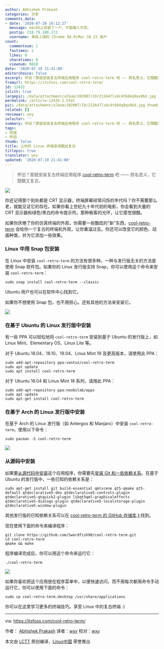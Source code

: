 ```yaml
---
author: Abhishek Prakash
categories: 分享
comments_data:
- date: '2020-07-20 16:12:27'
  message: macOS上安装了一个，不能输入大写。
  postip: 218.79.180.172
  username: 来自上海的 Chrome 84.0|Mac 10.15 用户
count:
  commentnum: 1
  favtimes: 1
  likes: 0
  sharetimes: 0
  viewnum: 9818
date: '2020-07-19 21:41:00'
editorchoice: false
excerpt: 怀旧？那就安装复古终端应用程序 cool-retro-term 吧 —— 顾名思义，它既酷又复古。
fromurl: https://itsfoss.com/cool-retro-term/
id: 12432
islctt: true
largepic: /data/attachment/album/202007/19/212647lsdc4t684q9qv86d.jpg
permalink: /article-12432-1.html
pic: /data/attachment/album/202007/19/212647lsdc4t684q9qv86d.jpg.thumb.jpg
related: []
reviewer: wxy
selector: ''
summary: 怀旧？那就安装复古终端应用程序 cool-retro-term 吧 —— 顾名思义，它既酷又复古。
tags:
- 终端
- 怀旧
thumb: false
title: 让你的 Linux 终端变得酷炫复古
titlepic: true
translator: wxy
updated: '2020-07-19 21:41:00'
---
```



> 
> 怀旧？那就安装复古终端应用程序 [cool-retro-term](https://github.com/Swordfish90/cool-retro-term) 吧 —— 顾名思义，它既酷又复古。
> 
> 
> 


![](/data/attachment/album/202007/19/212647lsdc4t684q9qv86d.jpg)


你还记得那个到处都是 CRT 显示器，终端屏幕经常闪烁的年代吗？你不需要那么老，就能见证它的存在。如果你看上世纪九十年代初的电影，你会看到大量的 CRT 显示器和绿色/黑白的命令提示符。那种极客的光环，让它感觉很酷。


如果你厌倦了你的仿真终端的外观，你需要一些酷炫的“新”东西，[cool-retro-term](https://github.com/Swordfish90/cool-retro-term) 会给你一个复古的终端机外观，让你重温过去。你还可以改变它的颜色、动画种类，并为它添加一些效果。






### Linux 中用 Snap 包安装


在 Linux 中安装 `cool-retro-term` 的方法有很多种。一种与发行版无关的方法是使用 Snap 软件包。如果你的 Linux 发行版支持 Snap，你可以使用这个命令来安装 `cool-retro-term`：



```
sudo snap install cool-retro-term --classic
```

Ubuntu 用户也可以在软件中心找到它。


如果你不想使用 Snap 包，也不用担心。还有其他的方法来安装它。


![](/data/attachment/album/202007/19/212300ct5llz0lgb3tc7gm.jpg)


### 在基于 Ubuntu 的 Linux 发行版中安装


有一些 PPA 可以轻松地将 `cool-retro-term` 安装到基于 Ubuntu 的发行版上，如 Linux Mint、Elementary OS、Linux Lite 等。


对于 Ubuntu 18.04、18.10、19.04、Linux Mint 19 及更高版本，请使用此 PPA：



```
sudo add-apt-repository ppa:vantuz/cool-retro-term
sudo apt update
sudo apt install cool-retro-term
```

对于 Ubuntu 16.04 和 Linux Mint 18 系列，请用此 PPA：



```
sudo add-apt-repository ppa:noobslab/apps
sudo apt update
sudo apt-get install cool-retro-term
```

### 在基于 Arch 的 Linux 发行版中安装


在基于 Arch 的 Linux 发行版（如 Antergos 和 Manjaro）中安装 `cool-retro-term`，使用以下命令：



```
sudo pacman -S cool-retro-term
```

![](/data/attachment/album/202007/19/211434qle7ybafneybyj7y.jpeg)


### 从源码中安装


如果要[从源代码中安装](https://itsfoss.com/install-software-from-source-code/)这个应用程序，你需要先[安装 Git 和一些依赖关系](https://itsfoss.com/install-git-ubuntu/)。在基于 Ubuntu 的发行版中，一些已知的依赖关系是：



```
sudo apt-get install git build-essential qmlscene qt5-qmake qt5-default qtdeclarative5-dev qtdeclarative5-controls-plugin qtdeclarative5-qtquick2-plugin libqt5qml-graphicaleffects qtdeclarative5-dialogs-plugin qtdeclarative5-localstorage-plugin qtdeclarative5-window-plugin 
```

其他发行版的已知依赖关系可以在 [cool-retro-term 的 GitHub 存储库](https://github.com/Swordfish90/cool-retro-term)上找到。


现在使用下面的命令来编译程序：



```
git clone https://github.com/Swordfish90/cool-retro-term.git
cd cool-retro-term
qmake && make
```

程序编译完成后，你可以用这个命令来运行它：



```
./cool-retro-term
```

![](/data/attachment/album/202007/19/212338cv3evu3xuu2xhxxa.jpg)


如果你喜欢把这个应用放在程序菜单中，以便快速访问，而不用每次都用命令手动运行它，你可以使用下面的命令：



```
sudo cp cool-retro-term.desktop /usr/share/applications
```

你可以在这里学习更多的终端技巧。享受 Linux 中的复古终端 :)




---


via: <https://itsfoss.com/cool-retro-term/>


作者： [Abhishek Prakash](https://itsfoss.com/author/abhishek/) 译者：[wxy](https://github.com/wxy) 校对：[wxy](https://github.com/wxy)


本文由 [LCTT](https://github.com/LCTT/TranslateProject) 原创编译，[Linux中国](/article-11810-1.html) 荣誉推出
